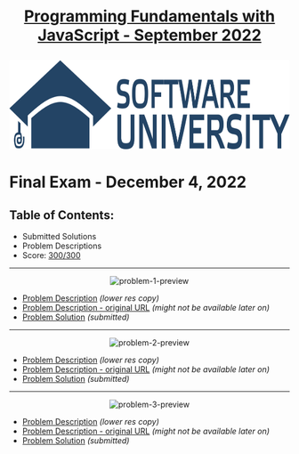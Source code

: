# <p align="center"><a href="https://softuni.bg/trainings/3839/programming-fundamentals-with-javascript-september-2022"> Programming Fundamentals with JavaScript - September 2022 </a></p>
  
<a href="https://softuni.bg/">
<img src="https://raw.githubusercontent.com/mirokrastanov/Software-Engineering-SoftUni/main/miscellaneous/softuni-banner.png" alt="Trulli" width="1218" height="160">
</a>
  
# Final Exam - December 4, 2022
## Table of Contents: 
- Submitted Solutions
- Problem Descriptions
- Score: <a href="https://i.imgur.com/ZQ9OGlm.png">300/300</a>

<hr />
<p align="center"><img src="https://i.imgur.com/iCBAYAN.png" alt="problem-1-preview" title="Problem 1 - Preview" /></p>
<ul>
<li><a href="https://github.com/mirokrastanov/Software-Engineering-SoftUni/blob/main/softuni-js-fundamentals/final-exam/problem-descriptions/01-string-game/01-string-game_problem-description.pdf">Problem Description</a> <i>(lower res copy)</i></li>
<li><a href="https://softwareuniversity-my.sharepoint.com/:w:/g/personal/joana_veskova_students_softuni_bg/EVMPkA4LjxpPv7EX942y3xMB-yT17_SWimuJTrowvZ-3Ig?rtime=Ap7BRDDY2kg">Problem Description - original URL</a> <i>(might not be available later on)</i></li>
<li><a href="https://github.com/mirokrastanov/Software-Engineering-SoftUni/blob/main/softuni-js-fundamentals/final-exam/01-string-game.js">Problem Solution</a> <i>(submitted)</i></li>
</ul>
  
<hr />
<p align="center"><img src="https://i.imgur.com/mY2eTPf.png" alt="problem-2-preview" title="Problem 2 - Preview" /></p>
<ul>
<li><a href="https://github.com/mirokrastanov/Software-Engineering-SoftUni/blob/main/softuni-js-fundamentals/final-exam/problem-descriptions/02-boss-rush/02-boss-rush_problem-description.pdf">Problem Description</a> <i>(lower res copy)</i></li>
<li><a href="https://softwareuniversity-my.sharepoint.com/:w:/g/personal/joana_veskova_students_softuni_bg/ESNfT6sPSshJhzUbybY1140B13WDW4gs3_QbtuRseo3KtQ?e=vOt65u">Problem Description - original URL</a> <i>(might not be available later on)</i></li>
<li><a href="https://github.com/mirokrastanov/Software-Engineering-SoftUni/blob/main/softuni-js-fundamentals/final-exam/02-boss-rush.js">Problem Solution</a> <i>(submitted)</i></li>
</ul>
  
<hr />
<p align="center"><img src="https://i.imgur.com/KiBbSKa.png" alt="problem-3-preview" title="Problem 3 - Preview" /></p>
<ul>
<li><a href="https://github.com/mirokrastanov/Software-Engineering-SoftUni/blob/main/softuni-js-fundamentals/final-exam/problem-descriptions/03-degustation-party/03-degustation-party_problem-description.pdf">Problem Description</a> <i>(lower res copy)</i></li>
<li><a href="https://softwareuniversity-my.sharepoint.com/:w:/g/personal/joana_veskova_students_softuni_bg/ET91nHsHqOtNvkB8NHrPB_wBNP6qRd3WFf6RG9X_Q_0Blg?e=aWwgJV">Problem Description - original URL</a> <i>(might not be available later on)</i></li>
<li><a href="https://github.com/mirokrastanov/Software-Engineering-SoftUni/blob/main/softuni-js-fundamentals/final-exam/03-degustation-party.js">Problem Solution</a> <i>(submitted)</i></li>
</ul>  
  
